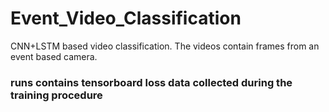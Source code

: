 # Event_Video_Classification

CNN+LSTM based video classification. The videos contain frames from an event based camera.

### runs contains tensorboard loss data collected during the training procedure